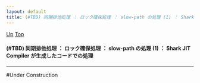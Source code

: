 ```yaml
---
layout: default
title: (#TBD) 同期排他処理 ： ロック確保処理 ： slow-path の処理 (1) ： Shark JIT Compiler が生成したコードでの処理
---
```

[Up](no7zlkLkfb.html) [Top](../index.html)

#### (#TBD) 同期排他処理 ： ロック確保処理 ： slow-path の処理 (1) ： Shark JIT Compiler が生成したコードでの処理

--- 
#Under Construction







